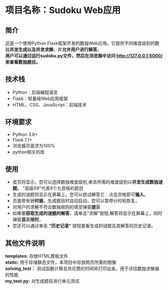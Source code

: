 # 项目名称：Sudoku Web应用

## 简介

这是一个使用Python Flask框架开发的数独Web应用。它提供不同难度级别的数独**并发生成以及并发求解**，并**允许用户进行解答**。  
**用户可以通过运行sudoku.py文件，然后在浏览器中访问 http://127.0.0.1:5000/ 来查看数独题目。**

## 技术栈

- Python：后端编程语言
- Flask：轻量级Web应用框架
- HTML、CSS、JavaScript：前端技术


## 环境要求

- Python 3.6+
- Flask 1.1+
- 浏览器页面须为100%
- python相关的库

## 使用
- 首页将显示，您可以选择数独难度级别,单击所需的难度级别以**并发生成数独谜题**。
  "高级X9"代表9个九宫格的题目     
- 生成的谜题将显示在屏幕上。您可以尝试解答它：点击空格即可**输入**。
- 页面带有**计时器**，生成题目时自动启动，您可以暂停计时和恢复。
- 对用户的求解不符合数独规则的填空弹窗**提示**   
- 如果要**获取生成的谜题的解答**，请单击“求解”按钮,解答将显示在屏幕上，同时弹窗**显示用时**。  
- 您还可以通过单击 **“历史记录”** 按钮查看生成的谜题及其解答的历史记录。  

  
## 其他文件说明
**templates:** 存放HTML模板文件  
**static:** 用于存储静态文件，本项目中存放网页所需的图像  
**solving_test：** 测试函数计算总共花费的时间并打印出来，用于评估数独求解器的性能  
**my_test.py:** 对生成题目进行单元测试  


